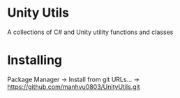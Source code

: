 # Unity Utils
A collections of C# and Unity utility functions and classes
# Installing
Package Manager → Install from git URLs... → https://github.com/manhvu0803/UnityUtils.git